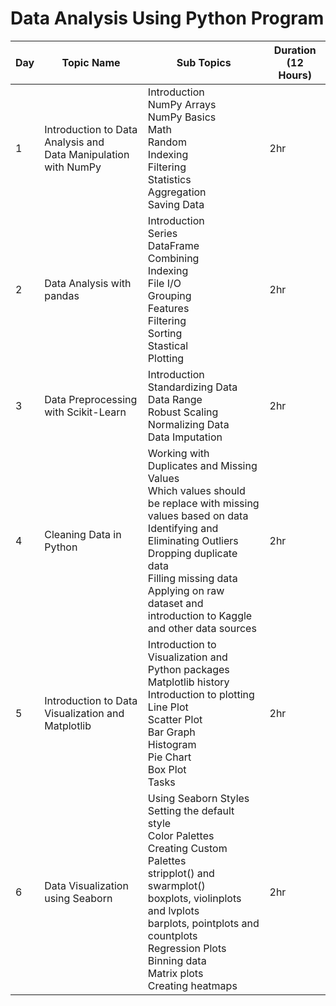 # Data Analysis Using Python Program

|Day| Topic Name|	Sub Topics|	Duration (12 Hours)|
|---|---|----|---|
|1| Introduction to Data Analysis and <br>Data Manipulation with NumPy| Introduction <br> NumPy Arrays <br> NumPy Basics <br> Math <br> Random <br> Indexing <br> Filtering <br> Statistics <br> Aggregation <br> Saving Data|	2hr|
|2|	Data Analysis with pandas| Introduction<br>Series<br>DataFrame<br>Combining<br>Indexing<br>File I/O<br>Grouping<br>Features<br>Filtering<br>Sorting<br>Stastical<br>Plotting| 2hr|
|3|	Data Preprocessing with Scikit-Learn| Introduction<br> Standardizing Data<br> Data Range<br> Robust Scaling<br> Normalizing Data<br> Data Imputation| 2hr|
|4|	Cleaning Data in Python| Working with Duplicates and Missing Values <br> Which values should be replace with missing values based on data<br> Identifying and Eliminating Outliers<br> Dropping duplicate data<br> Filling missing data<br> Applying on raw dataset and introduction to Kaggle and other data sources| 2hr|
|5|	Introduction to Data Visualization and Matplotlib| Introduction to Visualization and Python packages <br>Matplotlib history <br>Introduction to plotting <br>Line Plot <br>Scatter Plot <br>Bar Graph <br>Histogram <br>Pie Chart <br>Box Plot <br>Tasks| 2hr|
|6|	Data Visualization using Seaborn|	Using Seaborn Styles<br> Setting the default style<br> Color Palettes<br> Creating Custom Palettes<br> stripplot() and swarmplot()<br> boxplots, violinplots and lvplots<br> barplots, pointplots and countplots<br> Regression Plots<br> Binning data<br> Matrix plots<br> Creating heatmaps| 2hr|
